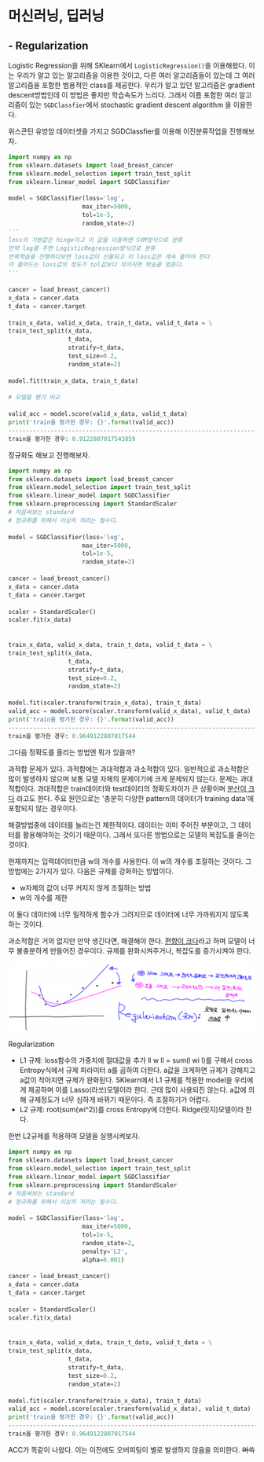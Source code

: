# 머신러닝, 딥러닝

## - Regularization

Logistic Regression을 위해 SKlearn에서 `LogisticRegression()`을 이용해왔다. 이는 우리가 알고 있는 알고리즘을 이용한 것이고, 다른 여러 알고리즘들이 있는데 그 여러 알고리즘을 포함한 범용적인 class를 제공한다. 우리가 알고 있던 알고리즘은 gradient descent방법인데 이 방법은 좋지만 학습속도가 느리다. 그래서 이름 포함한 여러 알고리즘이 있는 `SGDClassfier`에서 stochastic gradient descent algorithm 을 이용한다. 

위스콘틴 유방암 데이터셋을 가지고 SGDClassfier를 이용해 이진분류작업을 진행해보자.

```python
import numpy as np
from sklearn.datasets import load_breast_cancer
from sklearn.model_selection import train_test_split
from sklearn.linear_model import SGDClassifier

model = SGDClassifier(loss='log',
                     max_iter=5000,
                     tol=1e-5,
                     random_state=2)
'''
loss의 기본값은 hinge이고 이 값을 이용하면 SVM방식으로 분류
만약 log를 주면 LogisticRegression방식으로 분류
반복학습을 진행하다보면 loss값이 산출되고 이 loss값은 계속 줄어야 한다.
이 줄어드는 loss값의 정도가 tol값보다 작아지면 학습을 멈춘다.
'''

cancer = load_breast_cancer()
x_data = cancer.data
t_data = cancer.target

train_x_data, valid_x_data, train_t_data, valid_t_data = \
train_test_split(x_data,
                 t_data,
                 stratify=t_data,
                 test_size=0.2,
                 random_state=2)

model.fit(train_x_data, train_t_data)

# 모델을 평가 비교

valid_acc = model.score(valid_x_data, valid_t_data)
print('train을 평가한 경우: {}'.format(valid_acc))
------------------------------------------------------------------------------
train을 평가한 경우: 0.9122807017543859
```

정규화도 해보고 진행해보자.

```python
import numpy as np
from sklearn.datasets import load_breast_cancer
from sklearn.model_selection import train_test_split
from sklearn.linear_model import SGDClassifier
from sklearn.preprocessing import StandardScaler
# 처음써보는 standard
# 정규화를 위해서 이상치 처리는 필수다.

model = SGDClassifier(loss='log',
                     max_iter=5000,
                     tol=1e-5,
                     random_state=2)

cancer = load_breast_cancer()
x_data = cancer.data
t_data = cancer.target

scaler = StandardScaler()
scaler.fit(x_data)


train_x_data, valid_x_data, train_t_data, valid_t_data = \
train_test_split(x_data,
                 t_data,
                 stratify=t_data,
                 test_size=0.2,
                 random_state=2)

model.fit(scaler.transform(train_x_data), train_t_data)
valid_acc = model.score(scaler.transform(valid_x_data), valid_t_data)
print('train을 평가한 경우: {}'.format(valid_acc))
------------------------------------------------------------------------------
train을 평가한 경우: 0.9649122807017544
```

그다음 정확도를 올리는 방법엔 뭐가 있을까?

과적합 문제가 있다. 과적합에는 과대적합과 과소적합이 있다. 일반적으로 과소적합은 많이 발생하지 않으며 보통 모델 자체의 문제이기에 크게 문제되지 않는다. 문제는 과대적합이다. 과대적합은 train데이터와 test데이터의 정확도차이가 큰 상황이며 <u>분산이 크다</u> 라고도 한다. 주요 원인으로는 '충분히 다양한 pattern의 데이터가 training data'에 포함되지 않는 경우이다. 

해결방법중에 데이터를 늘리는건 제한적이다. 데이터는 이미 주어진 부분이고, 그 데이터를 활용해야하는 것이기 때문이다. 그래서 또다른 방법으로는 모델의 복잡도를 줄이는 것이다.

현재까지는 입력데이터만큼 w의 개수를 사용한다. 이 w의 개수를 조절하는 것이다.  그 방법에는 2가지가 있다. 다음은 규제를 강화하는 방법이다.

- w자체의 값이 너무 커지지 않게 조절하는 방법
- w의 개수를 제한

이 둘다 데이터에 너무 밀적하게 함수가 그려지므로 데이터에 너무 가까워지지 않도록 하는 것이다.

과소적합은 거의 없지만 만약 생긴다면, 해결해야 한다. <u>편향이 크다</u>라고 하며 모델이 너무 불충분하게 만들어진 경우이다. 규제를 완화시켜주거나, 복잡도를 증가시켜야 한다.

![규제](./jpgfile/규제.png)

Regularization

- L1 규제: loss함수의 가중치에 절대값을 추가 ll w ll = sum(l wi l)를 구해서 cross Entropy식에서 규제 파라미터 a를 곱하여 더한다. a값을 크게하면 규제가 강해지고 a값이 작아지면 규제가 완화된다. SKlearn에서 L1 규제를 적용한 model을 우리에게 제공하며 이를 Lasso(라쏘)모델이라 한다. 근데 많이 사용되진 않는다. a값에 의해 규제정도가 너무 심하게 바뀌기 때문이다. 즉 조절하기가 어렵다.
- L2 규제: root(sum(wi^2))를 cross Entropy에 더한다. Ridge(릿지)모델이라 한다.

한번 L2규제를 적용하여 모델을 실행시켜보자.

```python
import numpy as np
from sklearn.datasets import load_breast_cancer
from sklearn.model_selection import train_test_split
from sklearn.linear_model import SGDClassifier
from sklearn.preprocessing import StandardScaler
# 처음써보는 standard
# 정규화를 위해서 이상치 처리는 필수다.

model = SGDClassifier(loss='log',
                     max_iter=5000,
                     tol=1e-5,
                     random_state=2,
                     penalty='L2',
                     alpha=0.001)

cancer = load_breast_cancer()
x_data = cancer.data
t_data = cancer.target

scaler = StandardScaler()
scaler.fit(x_data)


train_x_data, valid_x_data, train_t_data, valid_t_data = \
train_test_split(x_data,
                 t_data,
                 stratify=t_data,
                 test_size=0.2,
                 random_state=2)

model.fit(scaler.transform(train_x_data), train_t_data)
valid_acc = model.score(scaler.transform(valid_x_data), valid_t_data)
print('train을 평가한 경우: {}'.format(valid_acc))
------------------------------------------------------------------------------
train을 평가한 경우: 0.9649122807017544
```

ACC가 똑같이 나왔다. 이는 이전에도 오버피팅이 별로 발생하지 않음을 의미한다. ~~머쓱~~

